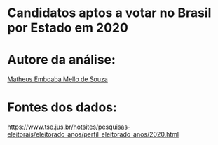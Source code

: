 # Candidatos aptos a votar no Brasil por Estado em 2020

# Autore da análise:

[Matheus Emboaba Mello de Souza](https://github.com/MatheusEmboabaTeteu)

# Fontes dos dados:

https://www.tse.jus.br/hotsites/pesquisas-eleitorais/eleitorado_anos/perfil_eleitorado_anos/2020.html

